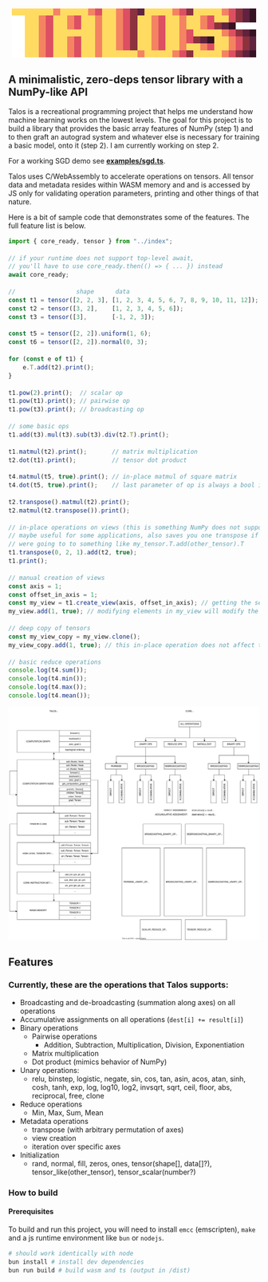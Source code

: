 <br>

<p align="center">
  <img src="./talos-logo-big.png" />
</p>

## A minimalistic, zero-deps tensor library with a NumPy-like API
Talos is a recreational programming project that helps me understand how machine learning works on the lowest levels. The goal for this project is to build a library that provides the basic array features of NumPy (step 1) and to then graft an autograd system and whatever else is necessary for training a basic model, onto it (step 2). I am currently working on step 2.

For a working SGD demo see **[examples/sgd.ts](examples/sgd.ts)**.

Talos uses C/WebAssembly to accelerate operations on tensors. All tensor data and metadata resides within WASM memory and and is accessed by JS only for validating operation parameters, printing and other things of that nature.

Here is a bit of sample code that demonstrates some of the features.
The full feature list is below.
```js
import { core_ready, tensor } from "../index";

// if your runtime does not support top-level await,
// you'll have to use core_ready.then(() => { ... }) instead
await core_ready;

//                 shape      data
const t1 = tensor([2, 2, 3], [1, 2, 3, 4, 5, 6, 7, 8, 9, 10, 11, 12]);
const t2 = tensor([3, 2],    [1, 2, 3, 4, 5, 6]);
const t3 = tensor([3],       [-1, 2, 3]);

const t5 = tensor([2, 2]).uniform(1, 6);
const t6 = tensor([2, 2]).normal(0, 3);

for (const e of t1) {
    e.T.add(t2).print();
}

t1.pow(2).print();  // scalar op
t1.pow(t1).print(); // pairwise op
t1.pow(t3).print(); // broadcasting op

// some basic ops
t1.add(t3).mul(t3).sub(t3).div(t2.T).print();

t1.matmul(t2).print();       // matrix multiplication
t2.dot(t1).print();          // tensor dot product

t4.matmul(t5, true).print(); // in-place matmul of square matrix
t4.dot(t5, true).print();    // last parameter of op is always a bool indicating in-place op

t2.transpose().matmul(t2).print();
t2.matmul(t2.transpose()).print();

// in-place operations on views (this is something NumPy does not support)
// maybe useful for some applications, also saves you one transpose if you
// were going to to something like my_tensor.T.add(other_tensor).T
t1.transpose(0, 2, 1).add(t2, true);
t1.print();

// manual creation of views
const axis = 1;
const offset_in_axis = 1;
const my_view = t1.create_view(axis, offset_in_axis); // getting the second element in the second axis
my_view.add(1, true); // modifying elements in my_view will modify the data of t1

// deep copy of tensors
const my_view_copy = my_view.clone();
my_view_copy.add(1, true); // this in-place operation does not affect the data of t1

// basic reduce operations
console.log(t4.sum());
console.log(t4.min());
console.log(t4.max());
console.log(t4.mean());
```

<p align="center">
  <img src="./misc/overview.svg" />
</p>

## Features
### Currently, these are the operations that Talos supports:
- Broadcasting and de-broadcasting (summation along axes) on all operations
- Accumulative assignments on all operations (`dest[i] += result[i]`)
- Binary operations
    - Pairwise operations
        - Addition, Subtraction, Multiplication, Division, Exponentiation
    - Matrix multiplication
    - Dot product (mimics behavior of NumPy)
- Unary operations:
  - relu, binstep, logistic, negate, sin, cos, tan, asin, acos, atan, sinh, cosh, tanh, exp, log, log10, log2, invsqrt, sqrt, ceil, floor, abs, reciprocal, free, clone
- Reduce operations
  - Min, Max, Sum, Mean
- Metadata operations
  - transpose (with arbitrary permutation of axes)
  - view creation
  - iteration over specific axes
- Initialization
    - rand, normal, fill, zeros, ones, tensor(shape[], data[]?), tensor_like(other_tensor), tensor_scalar(number?)

### How to build
#### Prerequisites
To build and run this project, you will need to install `emcc` (emscripten), `make` and a js runtime environment like `bun` or `nodejs`.

```bash
# should work identically with node
bun install # install dev dependencies
bun run build # build wasm and ts (output in /dist)
```
